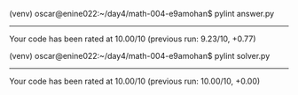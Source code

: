 (venv) oscar@enine022:~/day4/math-004-e9amohan$ pylint answer.py

-------------------------------------------------------------------
Your code has been rated at 10.00/10 (previous run: 9.23/10, +0.77)

(venv) oscar@enine022:~/day4/math-004-e9amohan$ pylint solver.py

--------------------------------------------------------------------
Your code has been rated at 10.00/10 (previous run: 10.00/10, +0.00)
